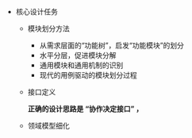 
* 核心设计任务
  * 模块划分方法
    * 从需求层面的“功能树”，启发“功能模块”的划分
    * 水平分层，促进模块分解
    * 通用模块和通用机制的识别
    * 现代的用例驱动的模块划分过程
    
  * 接口定义
  
    **正确的设计思路是 “协作决定接口” ，**
  
  * 领域模型细化
  
